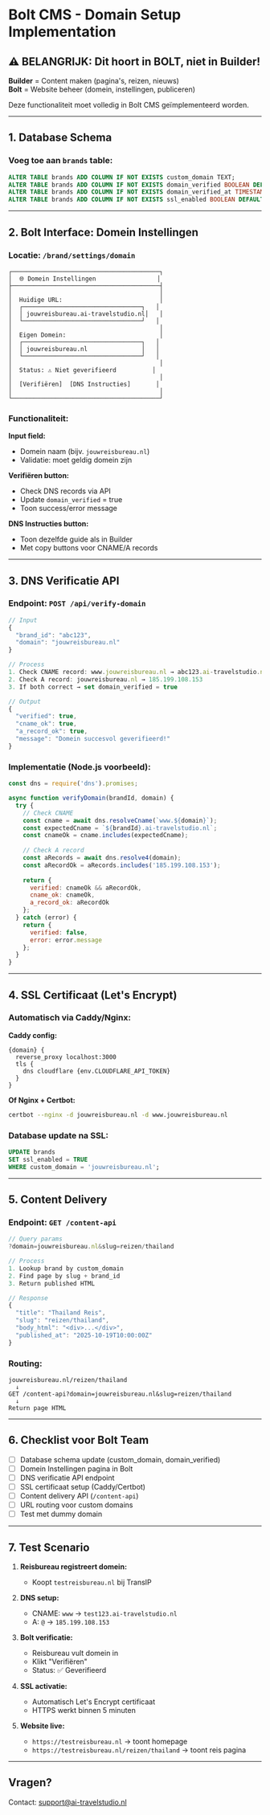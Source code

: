# Bolt CMS - Domain Setup Implementation

## ⚠️ BELANGRIJK: Dit hoort in BOLT, niet in Builder!

**Builder** = Content maken (pagina's, reizen, nieuws)  
**Bolt** = Website beheer (domein, instellingen, publiceren)

Deze functionaliteit moet volledig in Bolt CMS geïmplementeerd worden.

---

## 1. Database Schema

### Voeg toe aan `brands` table:

```sql
ALTER TABLE brands ADD COLUMN IF NOT EXISTS custom_domain TEXT;
ALTER TABLE brands ADD COLUMN IF NOT EXISTS domain_verified BOOLEAN DEFAULT FALSE;
ALTER TABLE brands ADD COLUMN IF NOT EXISTS domain_verified_at TIMESTAMP;
ALTER TABLE brands ADD COLUMN IF NOT EXISTS ssl_enabled BOOLEAN DEFAULT FALSE;
```

---

## 2. Bolt Interface: Domein Instellingen

### Locatie: `/brand/settings/domain`

```
┌─────────────────────────────────────────┐
│  🌐 Domein Instellingen                 │
├─────────────────────────────────────────┤
│                                         │
│  Huidige URL:                           │
│  ┌─────────────────────────────────┐   │
│  │ jouwreisbureau.ai-travelstudio.nl│   │
│  └─────────────────────────────────┘   │
│                                         │
│  Eigen Domein:                          │
│  ┌─────────────────────────────────┐   │
│  │ jouwreisbureau.nl               │   │
│  └─────────────────────────────────┘   │
│                                         │
│  Status: ⚠️ Niet geverifieerd          │
│                                         │
│  [Verifiëren]  [DNS Instructies]       │
│                                         │
└─────────────────────────────────────────┘
```

### Functionaliteit:

**Input field:**
- Domein naam (bijv. `jouwreisbureau.nl`)
- Validatie: moet geldig domein zijn

**Verifiëren button:**
- Check DNS records via API
- Update `domain_verified` = true
- Toon success/error message

**DNS Instructies button:**
- Toon dezelfde guide als in Builder
- Met copy buttons voor CNAME/A records

---

## 3. DNS Verificatie API

### Endpoint: `POST /api/verify-domain`

```javascript
// Input
{
  "brand_id": "abc123",
  "domain": "jouwreisbureau.nl"
}

// Process
1. Check CNAME record: www.jouwreisbureau.nl → abc123.ai-travelstudio.nl
2. Check A record: jouwreisbureau.nl → 185.199.108.153
3. If both correct → set domain_verified = true

// Output
{
  "verified": true,
  "cname_ok": true,
  "a_record_ok": true,
  "message": "Domein succesvol geverifieerd!"
}
```

### Implementatie (Node.js voorbeeld):

```javascript
const dns = require('dns').promises;

async function verifyDomain(brandId, domain) {
  try {
    // Check CNAME
    const cname = await dns.resolveCname(`www.${domain}`);
    const expectedCname = `${brandId}.ai-travelstudio.nl`;
    const cnameOk = cname.includes(expectedCname);
    
    // Check A record
    const aRecords = await dns.resolve4(domain);
    const aRecordOk = aRecords.includes('185.199.108.153');
    
    return {
      verified: cnameOk && aRecordOk,
      cname_ok: cnameOk,
      a_record_ok: aRecordOk
    };
  } catch (error) {
    return {
      verified: false,
      error: error.message
    };
  }
}
```

---

## 4. SSL Certificaat (Let's Encrypt)

### Automatisch via Caddy/Nginx:

**Caddy config:**
```
{domain} {
  reverse_proxy localhost:3000
  tls {
    dns cloudflare {env.CLOUDFLARE_API_TOKEN}
  }
}
```

**Of Nginx + Certbot:**
```bash
certbot --nginx -d jouwreisbureau.nl -d www.jouwreisbureau.nl
```

### Database update na SSL:
```sql
UPDATE brands 
SET ssl_enabled = TRUE 
WHERE custom_domain = 'jouwreisbureau.nl';
```

---

## 5. Content Delivery

### Endpoint: `GET /content-api`

```javascript
// Query params
?domain=jouwreisbureau.nl&slug=reizen/thailand

// Process
1. Lookup brand by custom_domain
2. Find page by slug + brand_id
3. Return published HTML

// Response
{
  "title": "Thailand Reis",
  "slug": "reizen/thailand",
  "body_html": "<div>...</div>",
  "published_at": "2025-10-19T10:00:00Z"
}
```

### Routing:
```
jouwreisbureau.nl/reizen/thailand
  ↓
GET /content-api?domain=jouwreisbureau.nl&slug=reizen/thailand
  ↓
Return page HTML
```

---

## 6. Checklist voor Bolt Team

- [ ] Database schema update (custom_domain, domain_verified)
- [ ] Domein Instellingen pagina in Bolt
- [ ] DNS verificatie API endpoint
- [ ] SSL certificaat setup (Caddy/Certbot)
- [ ] Content delivery API (`/content-api`)
- [ ] URL routing voor custom domains
- [ ] Test met dummy domain

---

## 7. Test Scenario

1. **Reisbureau registreert domein:**
   - Koopt `testreisbureau.nl` bij TransIP

2. **DNS setup:**
   - CNAME: `www` → `test123.ai-travelstudio.nl`
   - A: `@` → `185.199.108.153`

3. **Bolt verificatie:**
   - Reisbureau vult domein in
   - Klikt "Verifiëren"
   - Status: ✅ Geverifieerd

4. **SSL activatie:**
   - Automatisch Let's Encrypt certificaat
   - HTTPS werkt binnen 5 minuten

5. **Website live:**
   - `https://testreisbureau.nl` → toont homepage
   - `https://testreisbureau.nl/reizen/thailand` → toont reis pagina

---

## Vragen?

Contact: support@ai-travelstudio.nl
